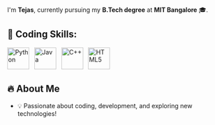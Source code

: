 I'm **Tejas**, currently pursuing my **B.Tech degree** at **MIT Bangalore** 🎓.  

## 🚀 Coding Skills:  
<p align="left"> <img src="https://cdn.jsdelivr.net/gh/devicons/devicon/icons/python/python-original.svg" alt="Python" width="50" height="50"/> &nbsp; <img src="https://cdn.jsdelivr.net/gh/devicons/devicon/icons/java/java-original.svg" alt="Java" width="50" height="50"/> &nbsp; <img src="https://cdn.jsdelivr.net/gh/devicons/devicon/icons/cplusplus/cplusplus-original.svg" alt="C++" width="50" height="50"/> &nbsp; <img src="https://cdn.jsdelivr.net/gh/devicons/devicon/icons/html5/html5-original.svg" alt="HTML5" width="50" height="50"/> </p>

## 🔥 About Me  
- 💡 Passionate about coding, development, and exploring new technologies!  

